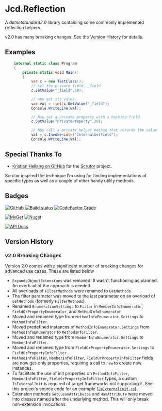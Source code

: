 # Jcd.Reflection

A _dotnetstandard2.0_ library containing some commonly implemented reflection helpers.

v2.0 has many breaking changes. See the [Version History](#version-history) for details.

## Examples

```csharp
    internal static class Program
    {
        private static void Main()
        {
            var c = new TestClass();
            // set the private field, _field
            c.SetValue("_field",10);

            // now get its value.
            var val = (int)c.GetValue("_field");
            Console.WriteLine(val);

            // Now set a private property with a backing field.
            c.SetValue("PrivateProperty",20);

            // Now call a private helper method that returns the value from the backing field.
            val = c.Invoke<int>("InternalGetField");
            Console.WriteLine(val);
```

## Special Thanks To

* [Kristian Hellang on GitHub](https://github.com/khellang) for the [Scrutor](https://github.com/khellang/Scrutor)
  project.

Scrutor inspired the technique I'm using for finding implementations of specific types as well as
a couple of other handy utility methods.

## Badges

[![GitHub](https://img.shields.io/github/license/jason-c-daniels/Jcd.Reflection)](https://github.com/jason-c-daniels/Jcd.Reflection/blob/main/LICENSE)
[![Build status](https://ci.appveyor.com/api/projects/status/sbmfvmr1jmcf1pic?svg=true)](https://ci.appveyor.com/project/jason-c-daniels/jcd-reflection)
[![CodeFactor Grade](https://img.shields.io/codefactor/grade/github/jason-c-daniels/Jcd.Reflection)](https://www.codefactor.io/repository/github/jason-c-daniels/jcd.reflection)

[![MyGet](https://img.shields.io/myget/jason-c-daniels/v/Jcd.Reflection?logo=nuget)](https://www.myget.org/feed/jason-c-daniels/package/nuget/Jcd.Reflection)
[![Nuget](https://img.shields.io/nuget/v/Jcd.Reflection?logo=nuget)](https://www.nuget.org/packages/Jcd.Reflection)

[![API Docs](https://img.shields.io/badge/Read-The%20API%20Documentation-blue?style=for-the-badge)](https://github.com/jason-c-daniels/Jcd.Reflection/blob/main/docs/Jcd.Reflection.md)

## Version History

### v2.0 Breaking Changes

Version 2.0 comes with a significant number of breaking changes for advanced use cases. These are listed below

- `ExpandoObjectExtensions` was removed. It wasn't functioning as planned. An overhaul of the approach is needed.
- All overloads of `FilterMethods` were renamed to `GetMethods`
- The filter parameter was moved to the last parameter on an overload of `GetMethods` (formerly `FilterMethods`).
- Renamed `EnumerationSettings` to `Filter` in `MemberInfoEnumerator`, `FieldOrPropertyEnumerator`,
  and `MethodInfoEnumerator`
- Moved and renamed type from `MethodInfoEnumerator.Settings` to `MethodInfoFilter`.
- Moved predefined instances of  `MethodInfoEnumerator.Settings` from `MethodInfoEnumerator` to `MethodInfoFilter`.
- Moved and renamed type from `MemberInfoEnumerator.Settings` to `MemberInfoFilter`.
- Moved and renamed type from `FieldOrPropertyEnumerator.Settings` to `FieldOrPropertyInfoFilter`.
- `MethodInfoFilter`, `MemberInfoFilter`, `FieldOrPropertyInfoFilter` fields are now get-only properties, requiring a
  call to `new` to create new instances.
- To facilitate the use of init properties on `MethodInfoFilter`, `MemberInfoFilter`, `FieldOrPropertyInfoFilter`
  types, a custom `IsExternalInit` is required of target frameworks not supporting it. See this project's source code
  for an example ([`IsExternalInit.cs`](Jcd.Reflection/IsExternalInit.cs)).
- Extension methods `GetCusomAttributes` and `HasAttribute` were moved into classes named after the underlying method.
  This will only break non-extension invocations.
